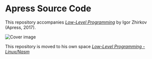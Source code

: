 # Apress Source Code

This repository accompanies [*Low-Level Programming*](http://www.apress.com/9781484224021) by Igor Zhirkov (Apress, 2017).

[comment]: #cover
![Cover image](https://github.com/agguro/low-level-programming/blob/linux/9781484224021.jpg)


This repository is moved to his own space [*Low-Level Programming - Linux/Nasm*](https://github.com/agguro/low-level-programming/tree/linux)
